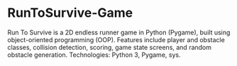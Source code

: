 # RunToSurvive-Game
Run To Survive is a 2D endless runner game in Python (Pygame), built using object-oriented programming (OOP). Features include player and obstacle classes, collision detection, scoring, game state screens, and random obstacle generation. Technologies: Python 3, Pygame, sys.
